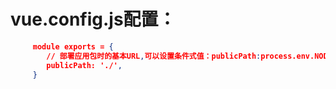 # vue.config.js配置：
```json
     module exports = {
        // 部署应用包时的基本URL,可以设置条件式值：publicPath:process.env.NODE_ENV ===‘production’?'production-sub-path/':'/' 
        publicPath: './', 
     }
 ```
